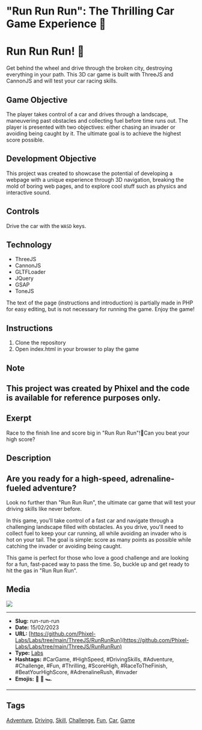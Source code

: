 # "Run Run Run": The Thrilling Car Game Experience 🚗
# Run Run Run! 🚗

Get behind the wheel and drive through the broken city, destroying everything in your path. This 3D car game is built with ThreeJS and CannonJS and will test your car racing skills.

## Game Objective

The player takes control of a car and drives through a landscape, maneuvering past obstacles and collecting fuel before time runs out. The player is presented with two objectives: either chasing an invader or avoiding being caught by it. The ultimate goal is to achieve the highest score possible.

## Development Objective

This project was created to showcase the potential of developing a webpage with a unique experience through 3D navigation, breaking the mold of boring web pages, and to explore cool stuff such as physics and interactive sound.

## Controls

Drive the car with the `WASD` keys.

## Technology

- ThreeJS
- CannonJS
- GLTFLoader
- JQuery
- GSAP
- ToneJS

The text of the page (instructions and introduction) is partially made in PHP for easy editing, but is not necessary for running the game. Enjoy the game!

## Instructions

1. Clone the repository
2. Open index.html in your browser to play the game

## Note

This project was created by Phixel and the code is available for reference purposes only.
------------
## Exerpt
Race to the finish line and score big in "Run Run Run"!💨Can you beat your high score?
## Description
## Are you ready for a high-speed, adrenaline-fueled adventure?
Look no further than "Run Run Run", the ultimate car game that will test your driving skills like never before.

In this game, you'll take control of a fast car and navigate through a challenging landscape filled with obstacles. As you drive, you'll need to collect fuel to keep your car running, all while avoiding an invader who is hot on your tail. The goal is simple: score as many points as possible while catching the invader or avoiding being caught.

This game is perfect for those who love a good challenge and are looking for a fun, fast-paced way to pass the time. So, buckle up and get ready to hit the gas in "Run Run Run".
## Media
<img src="media/f2706672/a">

------------
- **Slug:** run-run-run
- **Date:** 15/02/2023
- **URL:** [https://github.com/Phixel-Labs/Labs/tree/main/ThreeJS/RunRunRun](https://github.com/Phixel-Labs/Labs/tree/main/ThreeJS/RunRunRun)
- **Type:** [Labs](#labs)
- **Hashtags:** #CarGame, #HighSpeed, #DrivingSkills, #Adventure, #Challenge, #Fun, #Thrilling, #ScoreHigh, #RaceToTheFinish, #BeatYourHighScore, #AdrenalineRush, #invader
- **Emojis:** 🚗 💨 🏎

------------
## Tags
[Adventure](#adventure), [Driving](#driving), [Skill](#skill), [Challenge](#challenge), [Fun](#fun), [Car](#car), [Game](#game)
